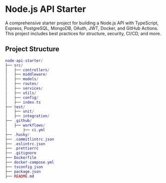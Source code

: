 # Node.js API Starter

A comprehensive starter project for building a Node.js API with TypeScript, Express, PostgreSQL, MongoDB, OAuth, JWT, Docker, and GitHub Actions. This project includes best practices for structure, security, CI/CD, and more.

## Project Structure

```lua
node-api-starter/
├── src/
│   ├── controllers/
│   ├── middleware/
│   ├── models/
│   ├── routes/
│   ├── services/
│   ├── utils/
│   ├── config/
│   ├── index.ts
├── test/
│   ├── unit/
│   ├── integration/
├── .github/
│   ├── workflows/
│       ├── ci.yml
├── .husky/
├── .commitlintrc.json
├── .eslintrc.json
├── .prettierrc
├── .gitignore
├── Dockerfile
├── docker-compose.yml
├── tsconfig.json
├── package.json
├── README.md
```
